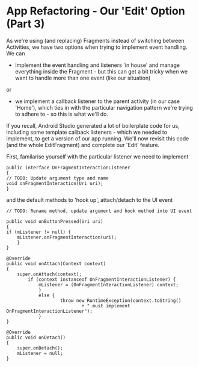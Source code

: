 # App Refactoring - Our 'Edit' Option \(Part 3\)

As we're using \(and replacing\) Fragments instead of switching between Activities, we have two options when trying to implement event handling.  We can

* Implement the event handling and listeners 'in house' and manage everything inside the Fragment - but this can get a bit tricky when we want to handle more than one event \(like our situation\)

or

* we implement a callback listener to the parent activity \(in our case 'Home'\), which ties in with the particular navigation pattern we're trying to adhere to - so this is what we'll do.

If you recall, Android Studio generated a lot of boilerplate code for us, including some template callback listeners - which we needed to implement, to get a version of our app running. We'll now revisit this code \(and the whole EditFragment\) and complete our 'Edit' feature.

First, familarise yourself with the particular listener we need to implement

```
public interface OnFragmentInteractionListener 
{    
// TODO: Update argument type and name    
void onFragmentInteraction(Uri uri);
}
```

and the default methods to 'hook up', attach\/detach to the UI event

```
// TODO: Rename method, update argument and hook method into UI event

public void onButtonPressed(Uri uri) 
{    
if (mListener != null) {        
    mListener.onFragmentInteraction(uri);    
    }
}

@Override
public void onAttach(Context context) 
{    
    super.onAttach(context);    
        if (context instanceof OnFragmentInteractionListener) {        
            mListener = (OnFragmentInteractionListener) context;    
            } 
            else {        
                    throw new RuntimeException(context.toString()                
                            + " must implement OnFragmentInteractionListener");    
            }
}

@Override
public void onDetach() 
{    
    super.onDetach();    
    mListener = null;
}
```



